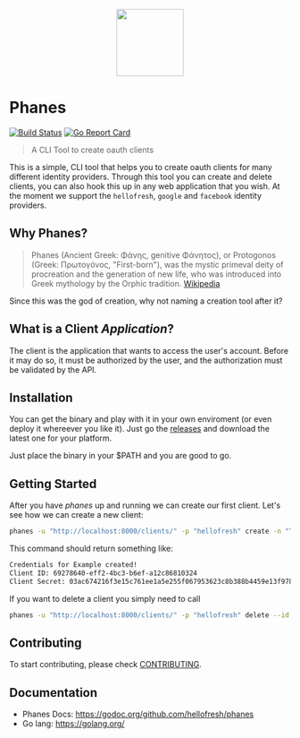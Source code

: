 <p align="center">
  <a href="https://hellofresh.com">
    <img width="120" src="https://www.hellofresh.de/images/hellofresh/press/HelloFresh_Logo.png">
  </a>
</p>

# Phanes

[![Build Status](https://travis-ci.org/hellofresh/phanes.svg?branch=master)](https://travis-ci.org/hellofresh/phanes)
[![Go Report Card](https://goreportcard.com/badge/github.com/hellofresh/phanes)](https://goreportcard.com/report/github.com/hellofresh/phanes)

> A CLI Tool to create oauth clients

This is a simple, CLI tool that helps you to create oauth clients for many different identity providers.
Through this tool you can create and delete clients, you can also hook this up in any web application that you wish.
At the moment we support the `hellofresh`, `google` and `facebook` identity providers.

## Why Phanes?

> Phanes (Ancient Greek: Φάνης, genitive Φάνητος), or Protogonos (Greek: Πρωτογόνος, "First-born"), 
was the mystic primeval deity of procreation and the generation of new life, who was introduced into Greek mythology by 
the Orphic tradition. [Wikipedia](https://en.wikipedia.org/wiki/Phanes_(mythology))

Since this was the god of creation, why not naming a creation tool after it?

## What is a Client *Application*?

The client is the application that wants to access the user's account. Before it may do so, it must be authorized by the user, 
and the authorization must be validated by the API.

## Installation

You can get the binary and play with it in your own enviroment (or even deploy it whereever you like it).
Just go the [releases](https://github.com/hellofresh/phanes/releases) and download the latest one for your platform.

Just place the binary in your $PATH and you are good to go.

## Getting Started

After you have *phanes* up and running we can create our first client. Let's see how we can create a new client:

```sh
phanes -u "http://localhost:8000/clients/" -p "hellofresh" create -n "Test 1"
```

This command should return something like:

```sh
Credentials for Example created!
Client ID: 69278640-eff2-4bc3-b6ef-a12c86810324
Client Secret: 03ac674216f3e15c761ee1a5e255f067953623c8b388b4459e13f978d7c846f4
```

If you want to delete a client you simply need to call

```sh
phanes -u "http://localhost:8000/clients/" -p "hellofresh" delete --id 69278640-eff2-4bc3-b6ef-a12c86810324
```

## Contributing

To start contributing, please check [CONTRIBUTING](CONTRIBUTING.md).

## Documentation

* Phanes Docs: https://godoc.org/github.com/hellofresh/phanes
* Go lang: https://golang.org/
